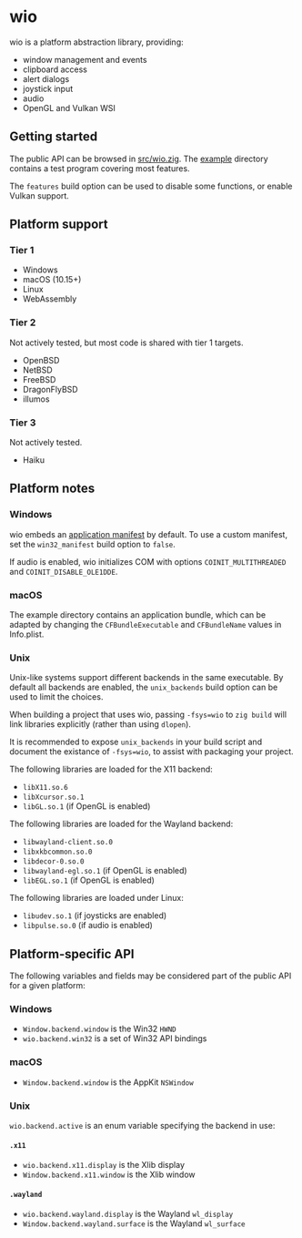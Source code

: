 # wio

wio is a platform abstraction library, providing:

- window management and events
- clipboard access
- alert dialogs
- joystick input
- audio
- OpenGL and Vulkan WSI

## Getting started

The public API can be browsed in [src/wio.zig][1]. The [example][2] directory
contains a test program covering most features.

The `features` build option can be used to disable some functions, or enable
Vulkan support.

## Platform support

### Tier 1

- Windows
- macOS (10.15+)
- Linux
- WebAssembly

### Tier 2

Not actively tested, but most code is shared with tier 1 targets.

- OpenBSD
- NetBSD
- FreeBSD
- DragonFlyBSD
- illumos

### Tier 3

Not actively tested.

- Haiku

## Platform notes

### Windows

wio embeds an [application manifest][3] by default. To use a custom manifest,
set the `win32_manifest` build option to `false`.

If audio is enabled, wio initializes COM with options `COINIT_MULTITHREADED`
and `COINIT_DISABLE_OLE1DDE`.

### macOS

The example directory contains an application bundle, which can be adapted by
changing the `CFBundleExecutable` and `CFBundleName` values in Info.plist.

### Unix

Unix-like systems support different backends in the same executable. By default
all backends are enabled, the `unix_backends` build option can be used to
limit the choices.

When building a project that uses wio, passing `-fsys=wio` to `zig build` will
link libraries explicitly (rather than using `dlopen`).

It is recommended to expose `unix_backends` in your build script and document
the existance of `-fsys=wio`, to assist with packaging your project.

The following libraries are loaded for the X11 backend:

- `libX11.so.6`
- `libXcursor.so.1`
- `libGL.so.1` (if OpenGL is enabled)

The following libraries are loaded for the Wayland backend:

- `libwayland-client.so.0`
- `libxkbcommon.so.0`
- `libdecor-0.so.0`
- `libwayland-egl.so.1` (if OpenGL is enabled)
- `libEGL.so.1` (if OpenGL is enabled)

The following libraries are loaded under Linux:

- `libudev.so.1` (if joysticks are enabled)
- `libpulse.so.0` (if audio is enabled)

## Platform-specific API

The following variables and fields may be considered part of the public API
for a given platform:

### Windows

- `Window.backend.window` is the Win32 `HWND`
- `wio.backend.win32` is a set of Win32 API bindings

### macOS

- `Window.backend.window` is the AppKit `NSWindow`

### Unix

`wio.backend.active` is an enum variable specifying the backend in use:

#### `.x11`

- `wio.backend.x11.display` is the Xlib display
- `Window.backend.x11.window` is the Xlib window

#### `.wayland`

- `wio.backend.wayland.display` is the Wayland `wl_display`
- `Window.backend.wayland.surface` is the Wayland `wl_surface`


[1]: https://github.com/ypsvlq/wio/blob/master/src/wio.zig
[2]: https://github.com/ypsvlq/wio/tree/master/example
[3]: https://learn.microsoft.com/en-us/windows/win32/sbscs/application-manifests
